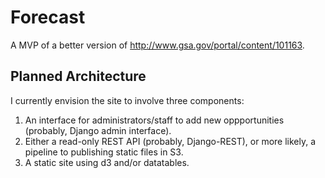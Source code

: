# Forecast

A MVP of a better version of http://www.gsa.gov/portal/content/101163.

## Planned Architecture

I currently envision the site to involve three components:

1. An interface for administrators/staff to add new oppportunities (probably, Django admin interface).
2. Either a read-only REST API (probably, Django-REST), or more likely, a pipeline to publishing static files in S3.
3. A static site using d3 and/or datatables.